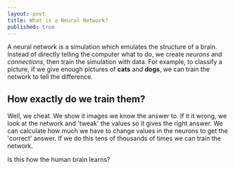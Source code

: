 ```yaml
---
layout: post
title: What is a Neural Network?
published: true
---
```


A neural network is a simulation which emulates the structure of a brain. Instead of directly telling the computer what to do, we create _neurons_ and _connections_, then train the simulation with data. For example, to classify a picture, if we give enough pictures of **cats** and **dogs**, we can train the network to tell the difference.

## How exactly do we train them?

Well, we cheat. We show it images we know the answer to. If it it wrong, we look at the network and 'tweak' the values so it gives the right answer. We can calculate how much we have to change values in the neurons to get the 'correct' answer. If we do this tens of thousands of times we can train the network.

Is this how the human brain learns?